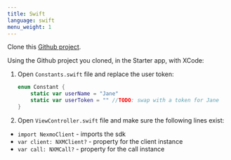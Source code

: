 ```yaml
---
title: Swift
language: swift
menu_weight: 1
---
```



Clone this [Github project](https://github.com/Nexmo/Client-Get-Started-AppToPhone-Voice-Swift).

Using the Github project you cloned, in the Starter app, with XCode:
    
1. Open `Constants.swift` file and replace the user token:

    ```swift
    enum Constant {
        static var userName = "Jane"
        static var userToken = "" //TODO: swap with a token for Jane
    }
    ```

2. Open `ViewController.swift` file and make sure the following lines exist:

* `import NexmoClient` - imports the sdk
* `var client: NXMClient?` - property for the client instance
* `var call: NXMCall?` - property for the call instance
